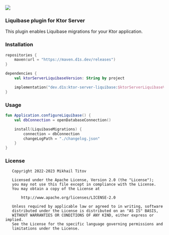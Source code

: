 [![](https://maven.d1s.dev/api/badge/latest/releases/dev/d1s/ktor-server-liquibase?color=40c14a&name=maven.d1s.dev&prefix=v)](https://maven.d1s.dev/#/releases/dev/d1s/ktor-server-liquibase)

### Liquibase plugin for Ktor Server

This plugin enables Liquibase migrations for your Ktor application.

### Installation

```kotlin
repositories {
    maven(url = "https://maven.d1s.dev/releases")
}

dependencies {
    val ktorServerLiquibaseVersion: String by project

    implementation("dev.d1s:ktor-server-liquibase:$ktorServerLiquibaseVersion")
}
```

### Usage

```kotlin
fun Application.configureLiquibase() {
    val dbConnection = openDatabaseConnection()

    install(LiquibaseMigrations) {
        connection = dbConnection
        changeLogPath = "./changelog.json"
    }
}
```

### License

```
   Copyright 2022-2023 Mikhail Titov

   Licensed under the Apache License, Version 2.0 (the "License");
   you may not use this file except in compliance with the License.
   You may obtain a copy of the License at

       http://www.apache.org/licenses/LICENSE-2.0

   Unless required by applicable law or agreed to in writing, software
   distributed under the License is distributed on an "AS IS" BASIS,
   WITHOUT WARRANTIES OR CONDITIONS OF ANY KIND, either express or implied.
   See the License for the specific language governing permissions and
   limitations under the License.
```